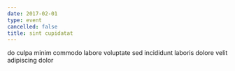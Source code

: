 ```yaml
---
date: 2017-02-01
type: event
cancelled: false
title: sint cupidatat
---
```

do culpa minim commodo labore voluptate sed incididunt laboris dolore velit adipiscing dolor